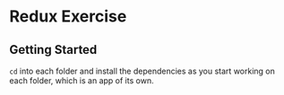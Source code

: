 # Redux Exercise

## Getting Started

`cd` into each folder and install the dependencies as you start working on each folder, which is an app of its own.